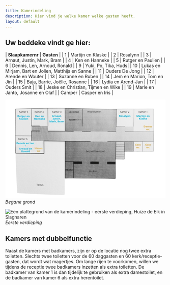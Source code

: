 ```yaml
---
title: Kamerindeling
description: Hier vind je welke kamer welke gasten heeft.
layout: default
---
```


## Uw beddeke vindt ge hier: 

| **Slaapkamernr** | **Gasten** |
| 1 | Martijn en Klaske |
| 2 | Rosalynn |
| 3 | Arnaut, Justin, Mark, Bram |
| 4 | Ken en Hanneke |
| 5 | Rutger en Paulien |
| 6 | Dennis, Len, Arnoud, Ronald |
| 9 | Yuki, Po, Tika, Huds|
| 10 | Lukas en Mirjam, Bart en Jolien, Matthijs en Sanne |
| 11 | Ouders De Jong |
| 12 | Arende en Wouter |
| 13 | Suzanne en Ruben |
| 14 | Jem en Marion, Tom en Jin |
| 15 | Baja, Barrie, Joëlle, Rosanne |
| 16 | Lydia en Arend-Jan |
| 17 | Ouders Smit |
| 18 | Jeske en Christian, Tijmen en Wike |
| 19 | Marle en Janto, Josanne en Olaf |
| Camper | Casper en Iris |

![Een plattegrond van de kamerindeling - begane grond, Huize de Eik in Slagharen](/images/begane_grond.png)
_Begane grond_

![Een plattegrond van de kamerindeling - eerste verdieping, Huize de Eik in Slagharen](/images/eerste_verdieping2.png)
_Eerste verdieping_

## Kamers met dubbelfunctie
Naast de kamers met badkamers, zijn er op de locatie nog twee extra toiletten. Slechts twee toiletten voor de 60 daggasten en 60 kerk/receptie-gasten, dat wordt wat magertjes. Om lange rijen te voorkomen, willen we tijdens de receptie twee badkamers inzetten als extra toiletten. De badkamer van kamer 1 is dan tijdelijk te gebruiken als extra damestoilet, en de badkamer van kamer 6 als extra herentoilet.

